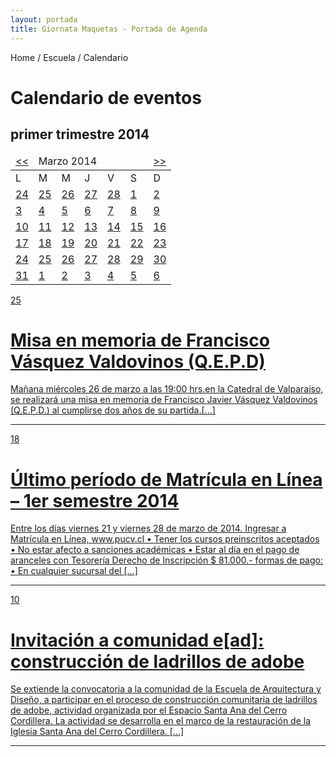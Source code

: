 ```yaml
---
layout: portada
title: Giornata Maquetas - Portada de Agenda
---
```


<div class='fila'>
  <div class='col-lg-5 col-lg-offset-3 col-md-6 col-md-offset-4 col-sm-12 col-sm-offset-1 col-xs-21 col-xs-offset-1'> <!-- breadcrumbs -->
    <p class='gris breadcrumbs'>Home / Escuela / Calendario</p>
  </div>
</div> <!-- fin breadcrumbs -->

<div class='fila margen-inferior'>
  <div class='col-lg-17 col-lg-offset-7 col-md-12 col-md-offset-7 col-sm-10 col-sm-offset-9 col-xs-14 col-xs-offset-1'>
    <h1 class='titulo-articulo rojo-claro'>Calendario de eventos</h1>
    <div class='col-md-24 col-md-offset-0  col-sm-24 col-sm-offset-0 col-xs-22 col-xs-offset-0 margen-superior-xs'> <!-- subtítulo -->
      <h2 class='subtitulo-articulo gris-claro'>primer trimestre 2014</h2>
    </div>
  </div>
</div> <!-- fin descripcion y trimestre -->

<!--inicio calendario del mes -->
<div class='col-lg-4 col-lg-offset-3 col-md-4 col-md-offset-2 col-sm-8 col-sm-offset-1 col-xs-8 col-xs-offset-8 calendario-agenda-ead'>
	<div class="em-calendar-wrapper" id="em-calendar-196">
		<table class="em-calendar">
			<thead>
				<tr>
					<td><a rel="nofollow" href="?ajaxCalendar=1&amp;mo=2&amp;yr=2014&amp;limit=3" class="em-calnav em-calnav-prev">&lt;&lt;</a></td>
					<td colspan="5" class="month_name">Marzo 2014</td>
					<td><a rel="nofollow" href="?ajaxCalendar=1&amp;mo=4&amp;yr=2014&amp;limit=3" class="em-calnav em-calnav-next">&gt;&gt;</a></td>
				</tr>
			</thead>
  			<tbody>
			    <tr class="days-names">
			      <td>L</td><td>M</td><td>M</td><td>J</td><td>V</td><td>S</td><td>D</td>
			    </tr>
    			<tr>
              	<td class="eventful-pre">
                    <a class='gris-blanco' title="Bob Seger, Gatlin Brothers, Justin Moore" href="http://demo.wp-events-plugin.com/events/2014-02-25/?limit=3">24</a>
                  </td>
                <td class="eventful-pre">
                    <a class='gris-blanco' title="Bob Seger, Gatlin Brothers, Justin Moore" href="http://demo.wp-events-plugin.com/events/2014-02-25/?limit=3">25</a>
                  </td>
                <td class="eventful-pre">
                    <a class='gris-blanco' title="Bob Seger, Gatlin Brothers, Justin Moore" href="http://demo.wp-events-plugin.com/events/2014-02-25/?limit=3">26</a>
                  </td>
                <td class="eventful-pre">
                    <a class='gris-blanco' title="Bob Seger, Gatlin Brothers, Justin Moore" href="http://demo.wp-events-plugin.com/events/2014-02-25/?limit=3">27</a>
                  </td>
                <td class="eventful-pre">
                    <a class='gris-blanco' title="Bob Seger, Gatlin Brothers, Justin Moore" href="http://demo.wp-events-plugin.com/events/2014-02-25/?limit=3">28</a>
                  </td>
                <td class="eventful">
                    <a class='gris' title="Bob Seger, Gatlin Brothers, Justin Moore" href="http://demo.wp-events-plugin.com/events/2014-02-25/?limit=3">1</a>
                  </td>
                <td class="eventful">
                    <a class='gris' title="Bob Seger, Gatlin Brothers, Justin Moore" href="http://demo.wp-events-plugin.com/events/2014-02-25/?limit=3">2</a>
                </td>
        		</tr><tr>       
        		<td class="eventful">
                    <a class='gris' title="Bob Seger, Gatlin Brothers, Justin Moore" href="http://demo.wp-events-plugin.com/events/2014-02-25/?limit=3">3</a>
                  </td>
                <td class="eventful">
                    <a class='gris' title="Bob Seger, Gatlin Brothers, Justin Moore" href="http://demo.wp-events-plugin.com/events/2014-02-25/?limit=3">4</a>
                  </td>
                <td class="eventful">
                    <a class='gris' title="Bob Seger, Gatlin Brothers, Justin Moore" href="http://demo.wp-events-plugin.com/events/2014-02-25/?limit=3">5</a>
                  </td>
                <td class="eventful">
                    <a class='gris' title="Bob Seger, Gatlin Brothers, Justin Moore" href="http://demo.wp-events-plugin.com/events/2014-02-25/?limit=3">6</a>
                  </td>
                <td class="eventful">
                    <a class='gris' title="Bob Seger, Gatlin Brothers, Justin Moore" href="http://demo.wp-events-plugin.com/events/2014-02-25/?limit=3">7</a>
                  </td>
                <td class="eventful">
                    <a class='gris' title="Bob Seger, Gatlin Brothers, Justin Moore" href="http://demo.wp-events-plugin.com/events/2014-02-25/?limit=3">8</a>
                  </td>
                <td class="eventful">
                    <a class='gris' title="Bob Seger, Gatlin Brothers, Justin Moore" href="http://demo.wp-events-plugin.com/events/2014-02-25/?limit=3">9</a>
                  </td>
        		</tr><tr>       
        		<td class="eventful">
                    <a class='rojo' title="Bob Seger, Gatlin Brothers, Justin Moore" href="http://demo.wp-events-plugin.com/events/2014-02-25/?limit=3">10</a>
                  </td>
                <td class="eventful">
                    <a class='gris' title="Bob Seger, Gatlin Brothers, Justin Moore" href="http://demo.wp-events-plugin.com/events/2014-02-25/?limit=3">11</a>
                  </td>
                <td class="eventful">
                    <a class='gris' title="Bob Seger, Gatlin Brothers, Justin Moore" href="http://demo.wp-events-plugin.com/events/2014-02-25/?limit=3">12</a>
                  </td>
                <td class="eventful">
                    <a class='gris' title="Bob Seger, Gatlin Brothers, Justin Moore" href="http://demo.wp-events-plugin.com/events/2014-02-25/?limit=3">13</a>
                  </td>
                <td class="eventful">
                    <a class='gris' title="Bob Seger, Gatlin Brothers, Justin Moore" href="http://demo.wp-events-plugin.com/events/2014-02-25/?limit=3">14</a>
                  </td>
                <td class="eventful">
                    <a class='gris' title="Bob Seger, Gatlin Brothers, Justin Moore" href="http://demo.wp-events-plugin.com/events/2014-02-25/?limit=3">15</a>
                  </td>
                <td class="eventful">
                    <a class='gris' title="Bob Seger, Gatlin Brothers, Justin Moore" href="http://demo.wp-events-plugin.com/events/2014-02-25/?limit=3">16</a>
                  </td>
        		</tr><tr>       
        		<td class="eventful">
                    <a class='gris' title="Bob Seger, Gatlin Brothers, Justin Moore" href="http://demo.wp-events-plugin.com/events/2014-02-25/?limit=3">17</a>
                  </td>
                <td class="eventful">
                    <a class='rojo' title="Bob Seger, Gatlin Brothers, Justin Moore" href="http://demo.wp-events-plugin.com/events/2014-02-25/?limit=3">18</a>
                  </td>
                <td class="eventful">
                    <a class='gris' title="Bob Seger, Gatlin Brothers, Justin Moore" href="http://demo.wp-events-plugin.com/events/2014-02-25/?limit=3">19</a>
                  </td>
                <td class="eventful">
                    <a class='gris' title="Bob Seger, Gatlin Brothers, Justin Moore" href="http://demo.wp-events-plugin.com/events/2014-02-25/?limit=3">20</a>
                  </td>
                <td class="eventful">
                    <a class='gris' title="Bob Seger, Gatlin Brothers, Justin Moore" href="http://demo.wp-events-plugin.com/events/2014-02-25/?limit=3">21</a>
                  </td>
                <td class="eventful">
                    <a class='gris' title="Bob Seger, Gatlin Brothers, Justin Moore" href="http://demo.wp-events-plugin.com/events/2014-02-25/?limit=3">22</a>
                  </td>
                <td class="eventful">
                    <a class='gris' title="Bob Seger, Gatlin Brothers, Justin Moore" href="http://demo.wp-events-plugin.com/events/2014-02-25/?limit=3">23</a>
                  </td>
        		</tr><tr> 
        		<td class="eventful">
                    <a class='gris' title="Bob Seger, Gatlin Brothers, Justin Moore" href="http://demo.wp-events-plugin.com/events/2014-02-25/?limit=3">24</a>
                  </td>
                <td class="eventful">
                    <a class='gris' title="Bob Seger, Gatlin Brothers, Justin Moore" href="http://demo.wp-events-plugin.com/events/2014-02-25/?limit=3">25</a>
                  </td>
                <td class="eventful">
                    <a class='gris' title="Bob Seger, Gatlin Brothers, Justin Moore" href="http://demo.wp-events-plugin.com/events/2014-02-25/?limit=3">26</a>
                  </td>
                <td class="eventful">
                    <a class='gris' title="Bob Seger, Gatlin Brothers, Justin Moore" href="http://demo.wp-events-plugin.com/events/2014-02-25/?limit=3">27</a>
                  </td>
                <td class="eventful-today">
                    <a class='rojo' title="Bob Seger, Gatlin Brothers, Justin Moore" href="http://demo.wp-events-plugin.com/events/2014-02-25/?limit=3">28</a>
                  </td>
                <td class="eventful">
                    <a class='gris' title="Bob Seger, Gatlin Brothers, Justin Moore" href="http://demo.wp-events-plugin.com/events/2014-02-25/?limit=3">29</a>
                  </td>
                <td class="eventful">
                    <a class='gris' title="Bob Seger, Gatlin Brothers, Justin Moore" href="http://demo.wp-events-plugin.com/events/2014-02-25/?limit=3">30</a>
                  </td>
        		</tr><tr>
                <td class="eventful">
                    <a class='gris' title="Bob Seger, Gatlin Brothers, Justin Moore" href="http://demo.wp-events-plugin.com/events/2014-02-25/?limit=3">31</a>
                  </td>
                <td class="eventful">
                    <a class='gris-blanco' title="Bob Seger, Gatlin Brothers, Justin Moore" href="http://demo.wp-events-plugin.com/events/2014-02-25/?limit=3">1</a>
                  </td>
                <td class="eventful">
                    <a class='gris-blanco' title="Bob Seger, Gatlin Brothers, Justin Moore" href="http://demo.wp-events-plugin.com/events/2014-02-25/?limit=3">2</a>
                  </td>
                <td class="eventful">
                    <a class='gris-blanco' title="Bob Seger, Gatlin Brothers, Justin Moore" href="http://demo.wp-events-plugin.com/events/2014-02-25/?limit=3">3</a>
                  </td>
                <td class="eventful">
                    <a class='gris-blanco' title="Bob Seger, Gatlin Brothers, Justin Moore" href="http://demo.wp-events-plugin.com/events/2014-02-25/?limit=3">4</a>
                  </td>
                <td class="eventful">
                    <a class='gris-blanco' title="Bob Seger, Gatlin Brothers, Justin Moore" href="http://demo.wp-events-plugin.com/events/2014-02-25/?limit=3">5</a>
                  </td>
                <td class="eventful">
                    <a class='gris-blanco' title="Bob Seger, Gatlin Brothers, Justin Moore" href="http://demo.wp-events-plugin.com/events/2014-02-25/?limit=3">6</a>
                  </td>
            </tr>
  			</tbody>
		</table>
	</div>
</div> <!-- fin calendario del mes -->
<!-- inicio eventos del mes -->
<div class='col-lg-9 col-lg-offset-0 col-md-8 col-md-offset-0 col-sm-14 col-sm-offset-0 col-xs-18 col-xs-offset-2 lista-articulos-agenda-ead'>
  <div class='fila margen-inferior'>
    <a href='#'>
      <div class='col-lg-24 col-md-24 col-sm-24 col-xs-24 caja-articulo-agenda-ead'>
        <div class='col-lg-4'>
          <p class='dia-evento'>25</p>
        </div>
        <div class='col-lg-19 col-lg-offset-1 margen-superior-xs'>
          <h1 class='rojo-opuesto delgado'>Misa en memoria de Francisco Vásquez Valdovinos (Q.E.P.D)</h1>
          <div class='col-lg-20'>
            <p>Mañana miércoles 26 de marzo a las 19:00 hrs.en la Catedral de Valparaíso, se realizará una misa en memoria de Francisco Javier Vásquez Valdovinos (Q.E.P.D.) al cumplirse dos años de su partida.[...]</p>
          </div>
        </div>
        <span class='derecha ico-cruz ico-lg'></span>
      </div>
      <hr>
    </a>
  </div>
  <div class='fila margen-inferior'>
    <a href='#'>
      <div class='col-lg-24 col-md-24 col-sm-24 col-xs-24 caja-articulo-agenda-ead'>
        <div class='col-lg-4'>
          <p class='dia-evento'>18</p>
        </div>
        <div class='col-lg-19 col-lg-offset-1 margen-superior-xs'>
          <h1 class='rojo-opuesto delgado'>Último período de Matrícula en Línea – 1er semestre 2014</h1>
          <div class='col-lg-20'>
            <p>Entre los días viernes 21 y viernes 28 de marzo de 2014. Ingresar a Matrícula en Línea, www.pucv.cl • Tener los cursos preinscritos aceptados • No estar afecto a sanciones académicas • Estar al día en el pago de aranceles con Tesorería Derecho de Inscripción $ 81.000.-  formas de pago: • En cualquier sucursal del [...]</p>
          </div>
        </div>
        <span class='derecha ico-cruz ico-lg'></span>
      </div>
      <hr>
    </a>
  </div>
  <div class='fila margen-inferior'>
    <a href='#'>
      <div class='col-lg-24 col-md-24 col-sm-24 col-xs-24 caja-articulo-agenda-ead'>
        <div class='col-lg-4'>
          <p class='dia-evento'>10</p>
        </div>
        <div class='col-lg-19 col-lg-offset-1 margen-superior-xs'>
          <h1 class='rojo-opuesto delgado'>Invitación a comunidad e[ad]: construcción de ladrillos de adobe</h1>
          <div class='col-lg-20'>
            <p>Se extiende la convocatoria a la comunidad de la Escuela de Arquitectura y Diseño, a participar en el proceso de construcción comunitaria de ladrillos de adobe, actividad organizada por el Espacio Santa Ana del Cerro Cordillera. La actividad se desarrolla en el marco de la restauración de la Iglesia Santa Ana del Cerro Cordillera. [...]</p>
          </div>
        </div>
        <span class='derecha ico-cruz ico-lg'></span>
      </div>
      <hr>
    </a>
  </div>

</div> <!-- fin eventos del mes -->


